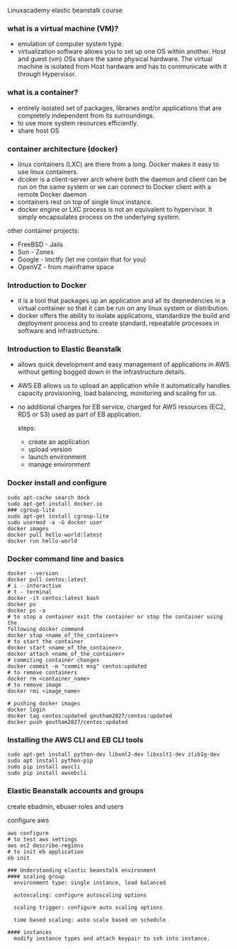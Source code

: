 Linuxacademy elastic beanstalk course

### what is a virtual machine (VM)?
  * emulation of computer system type.
  * virtualization software allows you to set up one OS within
    another. Host and guest (vm) OSs share the same physical hardware. The
    virtual machine is isolated from Host hardware and has to
    communicate with it through Hypervisor.

### what is a container?
  * entirely isolated set of packages, libraries and/or applications
    that are completely independent from its surroundings.
  * to use more system resources efficiently.
  * share host OS

### container architecture (docker)
  * linux containers (LXC) are there from a long. Docker makes it easy to use
    linux containers.
  * dcoker is a client-server arch where both the daemon and client can
    be run on the same system or we can connect to Docker client with a
    remote Docker daemon
  * containers rest on top of single linux instance.
  * docker engine or LXC process is not an equivalent to hypervisor. It
    simply encapsulates process on the underlying system.

  other container projects:
  * FreeBSD - Jails
  * Sun - Zones
  * Google - lmctfy (let me contain that for you)
  * OpenVZ - from mainframe space

### Introduction to Docker
  * it is a tool that packages up an application and all its
    depnedencies in a virtual container so that it can be run on any
    linux system or distribution.
  * docker offers the ability to isolate applications, standardize the
    build and deployment process and to create standard, repeatable
    processes in software and infrastructure.

### Introduction to Elastic Beanstalk
  * allows quick development and easy management of applications in AWS
    without getting bogged down in the infrastructure details.
  * AWS EB allows us to upload an application while it automatically
    handles capacity provisioning, load balancing, monitoring and
    scaling for us.
  * no additional charges for EB service, charged for AWS resources
    (EC2, RDS or S3) used as part of EB application.

    steps:
    - create an application
    - upload version
    - launch environment
    - manage environment

### Docker install and configure
```
sudo apt-cache search dock
sudo apt-get install docker.io
### cgroup-lite
sudo apt-get install cgroup-lite
sudo usermod -a -G docker user
docker images
docker pull hello-world:latest
docker run hello-world
```

### Docker command line and basics
```
docker --version
docker pull centos:latest
# i - interactive
# t - terminal
docker -it centos:latest bash
docker ps
docker ps -a
# to stop a container exit the container or stop the container using the
following docker command
docker stop <name_of_the_container>
# to start the container
docker start <name_of_the_container>
docker attach <name_of_the_container>
# commiting container changes
docker commit -m "commit msg" centos:updated
# to remove containers
docker rm <container_name>
# to remove image
docker rmi <image_name>

# pushing docker images
docker login
docker tag centos:updated goutham2027/centos:updated
docker push goutham2027/centos:updated
```

### Installing the AWS CLI and EB CLI tools
```
sudo apt-get install python-dev libxml2-dev libxslt1-dev zlib1g-dev
sudo apt install python-pip
sudo pip install awscli
sudo pip install awsebcli
```


### Elastic Beanstalk accounts and groups
create ebadmin, ebuser roles and users

configure aws
```
aws configure
# to test aws settings
aws ec2 describe-regions
# to init eb application
eb init

### Understanding elastic beanstalk environment
#### scaling group
  environment type: single instance, load balanced

  autoscaling: configure autoscaling options

  scaling trigger: configure auto scaling options

  time based scaling: auto scale based on schedule

#### instances
  modify instance types and attach keypair to ssh into instance.
